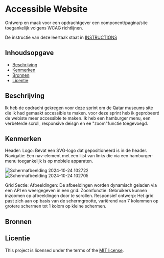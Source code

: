 # Accessible Website

Ontwerp en maak voor een opdrachtgever een component/pagina/site toegankelijk volgens WCAG richtlijnen.

De instructie van deze leertaak staat in [INSTRUCTIONS](https://github.com/fdnd-task/all-human-accessible-website/blob/main/docs/INSTRUCTIONS.md)

## Inhoudsopgave

  * [Beschrijving](#beschrijving)
  * [Kenmerken](#kenmerken)
  * [Bronnen](#bronnen)
  * [Licentie](#licentie)

## Beschrijving
Ik heb de opdracht gekregen voor deze sprint om de Qatar museums site die ik had gemaakt accessible te maken. voor deze sprint heb ik geprobeerd de webiste meer accessible te maken. Ik heb een hamburger menu, een verbeterde scroll, responsive deisgn en ee "zoom"functie toegevoegd.
<!-- In de Beschrijving staat hoe je project er uit ziet, hoe het werkt en wat je er mee kan. -->
<!-- Voeg een mooie poster visual toe 📸 -->
<!-- Voeg een link toe naar Github Pages 🌐-->

## Kenmerken
<!-- Bij Kenmerken staat welke technieken zijn gebruikt en hoe. Wat is de HTML structuur? Wat zijn de belangrijkste dingen in CSS? Wat is er met Javascript gedaan en hoe? Misschien heb je een framwork of library gebruikt? -->
Header:
Logo: Bevat een SVG-logo dat gepositioneerd is in de header.
Navigatie: Een nav-element met een lijst van links die via een hamburger-menu toegankelijk is op mobiele apparaten.

![Schermafbeelding 2024-10-24 102722](https://github.com/user-attachments/assets/526e72e5-15aa-4196-9a96-4fcca0624f59)
![Schermafbeelding 2024-10-24 102705](https://github.com/user-attachments/assets/299cd20c-fd04-4e3e-bac0-1ad619122da6)

Grid Sectie:
Afbeeldingen: De afbeeldingen worden dynamisch geladen via een API en weergegeven in een grid.
Zoomfunctie: Gebruikers kunnen inzoomen op afbeeldingen door te scrollen.
Responsief ontwerp: Het grid past zich aan op basis van de schermgrootte, variërend van 7 kolommen op grotere schermen tot 1 kolom op kleine schermen.
## Bronnen

## Licentie
This project is licensed under the terms of the [MIT license](./LICENSE).
